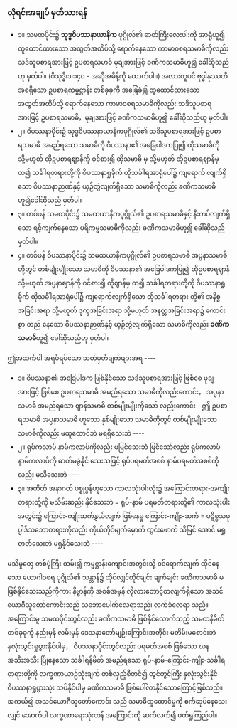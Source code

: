 ### လိုရင်းအချုပ် မှတ်သားရန်

- ၁။ သမထပိုင်း၌ **သုဒ္ဓဝိပဿနာယာနိက** ပုဂ္ဂိုလ်၏ ဓာတ်ကြီးလေးပါးကို အာရုံယူ၍ ထူထောင်ထားသော အထွတ်အထိပ်သို့ ရောက်နေသော ကာမာ၀စရသမာဓိကိုလည်း သဒိသူပစာရအားဖြင့် ဥပစာရသမာဓိ မုချအားဖြင့် ခဏိကသမာဓိဟူ၍ ခေါ်ဆိုသည်ဟု မှတ်ပါ။ (ဝိသုဒ္ဓိ၊၁၊၁၄၀ - အဆိုအမိန့်ကို ထောက်ပါ၊၊) အလားတူပင် ဗုဒ္ဓါနုဿတိ အစရှိသော ဥပစာရကမ္မဋ္ဌာန်း တစ်ခုခုကို အခြေခံ၍ ထူထောင်ထားသော အထွတ်အထိပ်သို့ ရောက်နေသော ကာမာ၀စရသမာဓိကိုလည်း သဒိသူပစာရအားဖြင့် ဥပစာရသမာဓိ，မုချအားဖြင့် ခဏိကသမာဓိဟူ၍ ခေါ်ဆိုသည်ဟု မှတ်ပါ။
- ၂။ ဝိပဿနာပိုင်း၌ သုဒ္ဓဝိပဿနာယာနိကပုဂ္ဂိုလ်၏ သဒိသူပစာရအားဖြင့် ဥပစာရသမာဓိ အမည်ရသော သမာဓိကို ဝိပဿနာ၏ အခြေပါဒကပြု၍ ထိုသမာဓိကို သို့မဟုတ် ထိုဥပစာရဈာန်ကို ဝင်စား၍ ထိုသမာဓိ မှ သို့မဟုတ် ထိုဥပစာရဈာန်မှ ထ၍ သင်္ခါရတရားတို့ကို ဝိပဿနာရှုခိုက် ထိုသင်္ခါရအာရုံပေါ်၌ ကျရောက် လျက်ရှိသော ဝိပဿနာဉာဏ်နှင့် ယှဉ်တွဲလျက်ရှိသော သမာဓိကိုလည်း ခဏိကသမာဓိဟူ၍ခေါ်ဆိုသည် မှတ်ပါ။
- ၃။ တစ်ဖန် သမထပိုင်း၌ သမထယာနိကပုဂ္ဂိုလ်၏ ဥပစာရသမာဓိနှင့် နီးကပ်လျက်ရှိသော ရင့်ကျက်နေသော ပရိကမ္မသမာဓိကိုလည်း ခဏိကသမာဓိဟူ၍ ခေါ်ဆိုသည် မှတ်ပါ။
- ၄။ တစ်ဖန် ဝိပဿနာပိုင်း၌ သမထယာနိကပုဂ္ဂိုလ်၏ ဥပစာရသမာဓိ အပ္ပနာသမာဓိတို့တွင် တစ်မျိုးမျိုးသော သမာဓိကို ဝိပဿနာ၏ အခြေပါဒကပြု၍ ထိုဥပစာရဈာန် သို့မဟုတ် အပ္ပနာဈာန်ကို ဝင်စား၍ ထိုဈာန်မှ ထ၍ သင်္ခါရတရားတို့ကို ဝိပဿနာရှုခိုက် ထိုသင်္ခါရအာရုံပေါ်၌ ကျရောက်လျက်ရှိသော ထိုသင်္ခါရတရား တို့၏ အနိစ္စအခြင်းအရာ သို့မဟုတ် ဒုက္ခအခြင်းအရာ သို့မဟုတ် အနတ္တအခြင်းအရာ၌ ကောင်းစွာ တည် နေသော ဝိပဿနာဉာဏ်နှင့် ယှဉ်တွဲလျက်ရှိသော သမာဓိကိုလည်း **ခဏိကသမာဓိ**ဟူ၍ ခေါ်ဆိုသည်ဟု မှတ်ပါ။

ဤအထက်ပါ အရပ်ရပ်သော သတ်မှတ်ချက်များအရ ----

- ၁။ ဝိပဿနာ၏ အခြေပါဒက ဖြစ်နိုင်သော သဒိသူပစာရအားဖြင့် ဖြစ်စေ မုချအားဖြင့် ဖြစ်စေ ဥပစာရသမာဓိ အမည်ရသော သမာဓိကိုလည်းကောင်း， အပ္ပနာသမာဓိ အမည်ရသော ဈာန်သမာဓိ တစ်မျိုးမျိုးကိုသော် လည်းကောင်း - ဤ ဥပစာရသမာဓိ အပ္ပနာသမာဓိ ဟူသော နှစ်မျိုးသော သမာဓိတို့တွင် တစ်မျိုးမျိုးသော သမာဓိကိုလည်း မထူထောင်ဘဲ မရရှိသေးဘဲ ----
- ၂။ ရုပ်ကလာပ် နာမ်ကလာပ်ကိုလည်း မမြင်သေးဘဲ မြင်သော်လည်း ရုပ်ကလာပ် နာမ်ကလာပ်ကို ဓာတ်မခွဲနိုင် သေးသဖြင့် ရုပ်ပရမတ်အစစ် နာမ်ပရမတ်အစစ်ကိုလည်း မသိသေးဘဲ ----
- ၃။ အတိတ် အနာဂတ် ပစ္စုပ္ပန်ဟူသော ကာလသုံးပါးလုံး၌ အကြောင်းတရား-အကျိုးတရားတို့ကို မသိမ်းဆည်း နိုင်သေးဘဲ = ရုပ်-နာမ် ပရမတ်တရားတို့၏ ကာလသုံးပါးအတွင်း၌ ကြောင်း-ကျိုးဆက်နွှယ်လျက် ဖြစ်နေမှု ကြောင်း-ကျိုး-ဆက် = ပဋိစ္စသမုပ္ပါဒ်သဘောတရားကိုလည်း ကိုယ်တိုင်မျက်မှောက် ထွင်းဖောက် သိမြင် အောင် မရှုတတ်သေးဘဲ မရှုနိုင်သေးဘဲ ----

မသိမှုတွေ တစ်ပုံကြီး ထမ်း၍ ကမ္မဋ္ဌာန်းကျောင်းအတွင်းသို့ ဝင်ရောက်လျက် ထိုင်နေသော ယောဂါ၀စရ ပုဂ္ဂိုလ်၏ သန္တာန်၌ ထိုင်လျှင်ထိုင်ချင်း ချက်ချင်း ခဏိကသမာဓိ မဖြစ်နိုင်သေးသည်ကိုကား နိဗ္ဗာန်ကို အစစ်အမှန် လိုလားတောင့်တလျက်ရှိသော အသင်ယောဂီသူတော်ကောင်းသည် သဘောပေါက်လေရာသည်၊ လက်ခံလေရာ သည်။ 
အကြောင်းမူ သမထပိုင်းတွင်လည်း ခဏိကသမာဓိ ဖြစ်နိုင်လောက်သည့် သမထနိမိတ်တစ်ခုခုကို နည်းမှန် လမ်းမှန် ဒေသနာတော်မျဉ်းကြောင်းအတိုင်း မတိမ်းမစောင်းဘဲ နှလုံးသွင်းရှုပွားနိုင်ပါမှ， ဝိပဿနာပိုင်းတွင်လည်း ပရမတ်အစစ် ဖြစ်သော ဃန အသီးအသီး ပြိုနေသော သင်္ခါရနိမိတ် အမည်ရသော ရုပ်-နာမ်-ကြောင်း-ကျိုး-သင်္ခါရတရားတို့ကို လက္ခဏာယာဉ်သုံးချက် တစ်လှည့်စီတင်၍ တွင်တွင်ကြီး နှလုံးသွင်းနိုင် ဝိပဿနာရှုပွားသုံး သပ်နိုင်ပါမှ ခဏိကသမာဓိ ဖြစ်ပေါ်လာနိုင်သောကြောင့်ဖြစ်သည်။ 
အကယ်၍ အသင်ယောဂီသူတော်ကောင်း သည် သမာဓိထူထောင်မှုကို စက်ဆုပ်နေသေးလျှင် အောက်ပါ လက္ခဏာရေးသုံးတန် အကြောင်းကို ဆက်လက်၍ ဖတ်ရှုကြည့်ပါ။